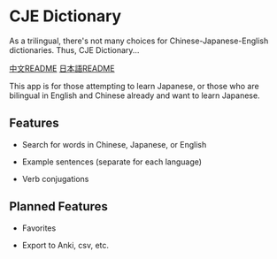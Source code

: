 # CJE Dictionary

As a trilingual, there's not many choices for Chinese-Japanese-English dictionaries. Thus, CJE Dictionary...

[中文README](README_cn.md)
[日本語README](README_jp.md)

This app is for those attempting to learn Japanese, or those who are bilingual in English and Chinese already and want to learn Japanese.

## Features

* Search for words in Chinese, Japanese, or English

* Example sentences (separate for each language)

* Verb conjugations

## Planned Features

* Favorites

* Export to Anki, csv, etc.
